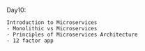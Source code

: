 Day10:

    Introduction to Microservices
    - Monolithic vs Microservices
    - Principles of Microservices Architecture
    - 12 factor app
